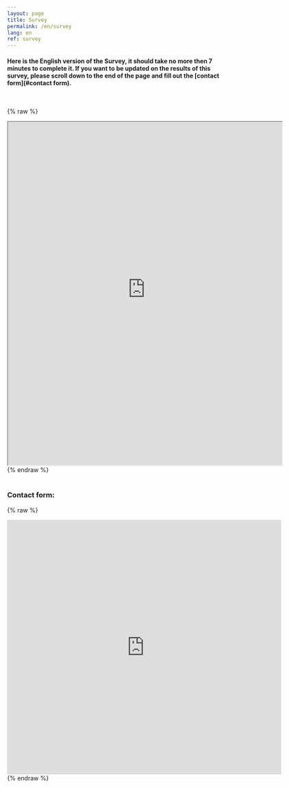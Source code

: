 ```yaml
---
layout: page
title: Survey
permalink: /en/survey
lang: en
ref: survey
---
```


#### Here is the English version of the Survey, it should take no more then 7 minutes to complete it. If you want to be updated on the results of this survey, please scroll down to the end of the page and fill out the [contact form](#contact form).

<br>



{% raw %}
 <div class="scratch-preview">
  <iframe src="http://ec2-3-17-144-2.us-east-2.compute.amazonaws.com/index.php/456854?lang=en" width="640" height="800" frameborder="1" marginheight="0" marginwidth="0">
  </iframe>
 </div>
{% endraw %}



<br>
<br>

### <a name="contact form"></a> __Contact form__:


{% raw %}
 <div class="scratch-preview">
  <iframe src="https://goo.gl/forms/FhR33bynWzwPb4DU2" width="640" height="593" frameborder="0" marginheight="0" marginwidth="0">
  </iframe>
 </div>
{% endraw %}
